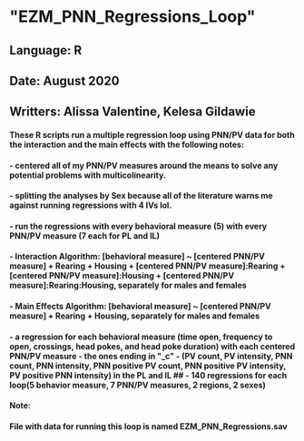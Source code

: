 # "EZM_PNN_Regressions_Loop"

## Language: R
## Date: August 2020
## Writters: Alissa Valentine, Kelesa Gildawie

#### These R scripts run a multiple regression loop using PNN/PV data for both the interaction and the main effects with the following notes:
#### - centered all of my PNN/PV measures around the means to solve any potential problems with multicolinearity.
#### - splitting the analyses by Sex because all of the literature warns me against running regressions with 4 IVs lol.
#### - run the regressions with every behavioral measure (5) with every PNN/PV measure (7 each for PL and IL)
#### - Interaction Algorithm: [behavioral measure] ~ [centered PNN/PV measure] + Rearing + Housing + [centered PNN/PV measure]:Rearing + [centered PNN/PV measure]:Housing + [centered PNN/PV measure]:Rearing:Housing, separately for males and females
#### - Main Effects Algorithm: [behavioral measure] ~ [centered PNN/PV measure] + Rearing + Housing, separately for males and females
#### - a regression for each behavioral measure (time open, frequency to open, crossings, head pokes, and head poke duration) with each centered PNN/PV measure - the ones ending in "_c" - (PV count, PV intensity, PNN count, PNN intensity, PNN positive PV count, PNN positive PV intensity, PV positive PNN intensity) in the PL and IL ## - 140 regressions for each loop(5 behavior measure, 7 PNN/PV measures, 2 regions, 2 sexes)

#### Note:
#### File with data for running this loop is named EZM_PNN_Regressions.sav
